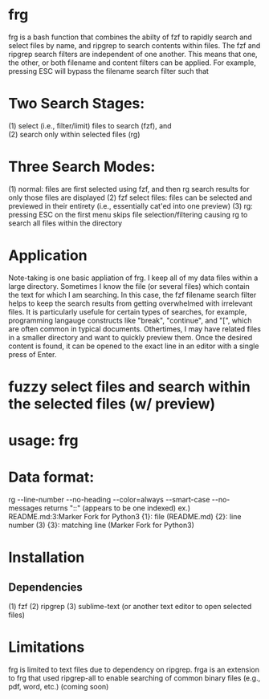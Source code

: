 # frg
frg is a bash function that combines the abilty of fzf to rapidly search and select files by name, and ripgrep to search contents within files. The fzf and ripgrep search filters are independent of one another. This means that one, the other, or both filename and content filters can be applied. For example, pressing ESC will bypass the filename search filter such that 

# Two Search Stages:
(1) select (i.e., filter/limit) files to search (fzf), and  
(2) search only within selected files (rg)

# Three Search Modes:
(1) normal: files are first selected using fzf, and then rg search results for only those files are displayed
(2) fzf select files: files can be selected and previewed in their entirety (i.e., essentially cat'ed into one preview)
(3) rg: pressing ESC on the first menu skips file selection/filtering causing rg to search all files within the directory

# Application
Note-taking is one basic appliation of frg. I keep all of my data files within a large directory. Sometimes I know the file (or several files) which contain the text for which I am searching. In this case, the fzf filename search filter helps to keep the search results from getting overwhelmed with irrelevant files. It is particularly usefule for certain types of searches, for example, programming langauge constructs like "break", "continue", and "[", which are often common in typical documents.  Othertimes, I may have related files in a smaller directory and want to quickly preview them. Once the desired content is found, it can be opened to the exact line in an editor with a single press of Enter.



# fuzzy select files and search within the selected files (w/ preview)

# usage: frg




# Data format:
rg --line-number --no-heading --color=always --smart-case --no-messages
returns "<file>:<linenumber>:<matching line>" (appears to be one indexed)
ex.) README.md:3:Marker Fork for Python3
{1}: file (README.md)
{2}: line number (3)
{3}: matching line (Marker Fork for Python3)

# Installation
  
## Dependencies
(1) fzf
(2) ripgrep
(3) sublime-text (or another text editor to open selected files)

# Limitations
frg is limited to text files due to dependency on ripgrep. frga is an extension to frg that used ripgrep-all to enable searching of common binary files (e.g., pdf, word, etc.) (coming soon)
